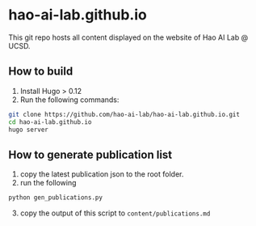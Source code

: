 # hao-ai-lab.github.io

This git repo hosts all content displayed on the website of Hao AI Lab @ UCSD.


## How to build

1. Install Hugo > 0.12
2. Run the following commands:
```bash
git clone https://github.com/hao-ai-lab/hao-ai-lab.github.io.git
cd hao-ai-lab.github.io
hugo server
```


## How to generate publication list

1. copy the latest publication json to the root folder.
2. run the following
```bash
python gen_publications.py
```
3. copy the output of this script to `content/publications.md`